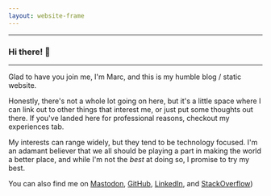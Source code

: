 ```yaml
---
layout: website-frame
---
```


---

### Hi there! 👋

---

Glad to have you join me, I'm Marc, and this is my humble blog / static website. 

Honestly, there's not a whole lot going on here, but it's a little space where I can link out to other things that interest me, or just put some thoughts out there. If you've landed here for professional reasons, checkout my experiences tab.

My interests can range widely, but they tend to be technology focused. I'm an adamant believer that we all should be playing a part in making the world a better place, and while I'm not the _best_ at doing so, I promise to try my best.

You can also find me on [Mastodon](https://mstdn.social/@mochsner), [GitHub]((https://github.com/mochsner)), [LinkedIn](https://www.linkedin.com/in/marcochsner/), and [StackOverflow](https://stackexchange.com/users/7913208/mochsner))